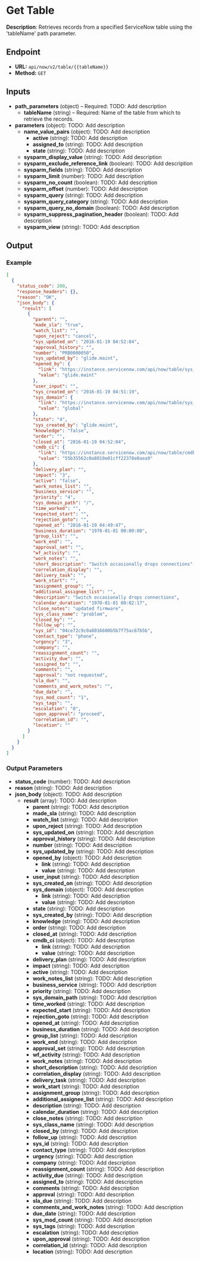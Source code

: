 # Get Table

**Description**: Retrieves records from a specified ServiceNow table using the 'tableName' path parameter.

## Endpoint

- **URL:** `api/now/v2/table/{{tableName}}`
- **Method:** `GET`
## Inputs

- **path_parameters** (object) – Required: TODO: Add description
  - **tableName** (string) – Required: Name of the table from which to retrieve the records.
- **parameters** (object): TODO: Add description
  - **name_value_pairs** (object): TODO: Add description
    - **active** (string): TODO: Add description
    - **assigned_to** (string): TODO: Add description
    - **state** (string): TODO: Add description
  - **sysparm_display_value** (string): TODO: Add description
  - **sysparm_exclude_reference_link** (boolean): TODO: Add description
  - **sysparm_fields** (string): TODO: Add description
  - **sysparm_limit** (number): TODO: Add description
  - **sysparm_no_count** (boolean): TODO: Add description
  - **sysparm_offset** (number): TODO: Add description
  - **sysparm_query** (string): TODO: Add description
  - **sysparm_query_category** (string): TODO: Add description
  - **sysparm_query_no_domain** (boolean): TODO: Add description
  - **sysparm_suppress_pagination_header** (boolean): TODO: Add description
  - **sysparm_view** (string): TODO: Add description
## Output

### Example

```json
[
  {
    "status_code": 200,
    "response_headers": {},
    "reason": "OK",
    "json_body": {
      "result": [
        {
          "parent": "",
          "made_sla": "true",
          "watch_list": "",
          "upon_reject": "cancel",
          "sys_updated_on": "2016-01-19 04:52:04",
          "approval_history": "",
          "number": "PRB0000050",
          "sys_updated_by": "glide.maint",
          "opened_by": {
            "link": "https://instance.servicenow.com/api/now/table/sys_user/glide.maint",
            "value": "glide.maint"
          },
          "user_input": "",
          "sys_created_on": "2016-01-19 04:51:19",
          "sys_domain": {
            "link": "https://instance.servicenow.com/api/now/table/sys_user_group/global",
            "value": "global"
          },
          "state": "4",
          "sys_created_by": "glide.maint",
          "knowledge": "false",
          "order": "",
          "closed_at": "2016-01-19 04:52:04",
          "cmdb_ci": {
            "link": "https://instance.servicenow.com/api/now/table/cmdb_ci/55b35562c0a8010e01cff22378e0aea9",
            "value": "55b35562c0a8010e01cff22378e0aea9"
          },
          "delivery_plan": "",
          "impact": "3",
          "active": "false",
          "work_notes_list": "",
          "business_service": "",
          "priority": "4",
          "sys_domain_path": "/",
          "time_worked": "",
          "expected_start": "",
          "rejection_goto": "",
          "opened_at": "2016-01-19 04:49:47",
          "business_duration": "1970-01-01 00:00:00",
          "group_list": "",
          "work_end": "",
          "approval_set": "",
          "wf_activity": "",
          "work_notes": "",
          "short_description": "Switch occasionally drops connections",
          "correlation_display": "",
          "delivery_task": "",
          "work_start": "",
          "assignment_group": "",
          "additional_assignee_list": "",
          "description": "Switch occasionally drops connections",
          "calendar_duration": "1970-01-01 00:02:17",
          "close_notes": "updated firmware",
          "sys_class_name": "problem",
          "closed_by": "",
          "follow_up": "",
          "sys_id": "04ce72c9c0a8016600b5b7f75ac67b5b",
          "contact_type": "phone",
          "urgency": "3",
          "company": "",
          "reassignment_count": "",
          "activity_due": "",
          "assigned_to": "",
          "comments": "",
          "approval": "not requested",
          "sla_due": "",
          "comments_and_work_notes": "",
          "due_date": "",
          "sys_mod_count": "1",
          "sys_tags": "",
          "escalation": "0",
          "upon_approval": "proceed",
          "correlation_id": "",
          "location": ""
        }
      ]
    }
  }
]
```
### Output Parameters

- **status_code** (number): TODO: Add description
- **reason** (string): TODO: Add description
- **json_body** (object): TODO: Add description
  - **result** (array): TODO: Add description
    - **parent** (string): TODO: Add description
    - **made_sla** (string): TODO: Add description
    - **watch_list** (string): TODO: Add description
    - **upon_reject** (string): TODO: Add description
    - **sys_updated_on** (string): TODO: Add description
    - **approval_history** (string): TODO: Add description
    - **number** (string): TODO: Add description
    - **sys_updated_by** (string): TODO: Add description
    - **opened_by** (object): TODO: Add description
      - **link** (string): TODO: Add description
      - **value** (string): TODO: Add description
    - **user_input** (string): TODO: Add description
    - **sys_created_on** (string): TODO: Add description
    - **sys_domain** (object): TODO: Add description
      - **link** (string): TODO: Add description
      - **value** (string): TODO: Add description
    - **state** (string): TODO: Add description
    - **sys_created_by** (string): TODO: Add description
    - **knowledge** (string): TODO: Add description
    - **order** (string): TODO: Add description
    - **closed_at** (string): TODO: Add description
    - **cmdb_ci** (object): TODO: Add description
      - **link** (string): TODO: Add description
      - **value** (string): TODO: Add description
    - **delivery_plan** (string): TODO: Add description
    - **impact** (string): TODO: Add description
    - **active** (string): TODO: Add description
    - **work_notes_list** (string): TODO: Add description
    - **business_service** (string): TODO: Add description
    - **priority** (string): TODO: Add description
    - **sys_domain_path** (string): TODO: Add description
    - **time_worked** (string): TODO: Add description
    - **expected_start** (string): TODO: Add description
    - **rejection_goto** (string): TODO: Add description
    - **opened_at** (string): TODO: Add description
    - **business_duration** (string): TODO: Add description
    - **group_list** (string): TODO: Add description
    - **work_end** (string): TODO: Add description
    - **approval_set** (string): TODO: Add description
    - **wf_activity** (string): TODO: Add description
    - **work_notes** (string): TODO: Add description
    - **short_description** (string): TODO: Add description
    - **correlation_display** (string): TODO: Add description
    - **delivery_task** (string): TODO: Add description
    - **work_start** (string): TODO: Add description
    - **assignment_group** (string): TODO: Add description
    - **additional_assignee_list** (string): TODO: Add description
    - **description** (string): TODO: Add description
    - **calendar_duration** (string): TODO: Add description
    - **close_notes** (string): TODO: Add description
    - **sys_class_name** (string): TODO: Add description
    - **closed_by** (string): TODO: Add description
    - **follow_up** (string): TODO: Add description
    - **sys_id** (string): TODO: Add description
    - **contact_type** (string): TODO: Add description
    - **urgency** (string): TODO: Add description
    - **company** (string): TODO: Add description
    - **reassignment_count** (string): TODO: Add description
    - **activity_due** (string): TODO: Add description
    - **assigned_to** (string): TODO: Add description
    - **comments** (string): TODO: Add description
    - **approval** (string): TODO: Add description
    - **sla_due** (string): TODO: Add description
    - **comments_and_work_notes** (string): TODO: Add description
    - **due_date** (string): TODO: Add description
    - **sys_mod_count** (string): TODO: Add description
    - **sys_tags** (string): TODO: Add description
    - **escalation** (string): TODO: Add description
    - **upon_approval** (string): TODO: Add description
    - **correlation_id** (string): TODO: Add description
    - **location** (string): TODO: Add description